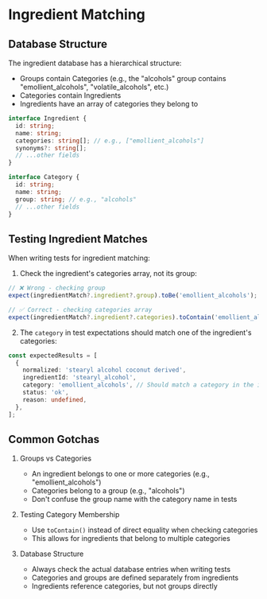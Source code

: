 # Ingredient Matching

## Database Structure

The ingredient database has a hierarchical structure:

- Groups contain Categories (e.g., the "alcohols" group contains "emollient_alcohols", "volatile_alcohols", etc.)
- Categories contain Ingredients
- Ingredients have an array of categories they belong to

```typescript
interface Ingredient {
  id: string;
  name: string;
  categories: string[]; // e.g., ["emollient_alcohols"]
  synonyms?: string[];
  // ...other fields
}

interface Category {
  id: string;
  name: string;
  group: string; // e.g., "alcohols"
  // ...other fields
}
```

## Testing Ingredient Matches

When writing tests for ingredient matching:

1. Check the ingredient's categories array, not its group:

```typescript
// ❌ Wrong - checking group
expect(ingredientMatch?.ingredient?.group).toBe('emollient_alcohols');

// ✅ Correct - checking categories array
expect(ingredientMatch?.ingredient?.categories).toContain('emollient_alcohols');
```

2. The `category` in test expectations should match one of the ingredient's categories:

```typescript
const expectedResults = [
  {
    normalized: 'stearyl alcohol coconut derived',
    ingredientId: 'stearyl_alcohol',
    category: 'emollient_alcohols', // Should match a category in the ingredient
    status: 'ok',
    reason: undefined,
  },
];
```

## Common Gotchas

1. Groups vs Categories

   - An ingredient belongs to one or more categories (e.g., "emollient_alcohols")
   - Categories belong to a group (e.g., "alcohols")
   - Don't confuse the group name with the category name in tests

2. Testing Category Membership

   - Use `toContain()` instead of direct equality when checking categories
   - This allows for ingredients that belong to multiple categories

3. Database Structure
   - Always check the actual database entries when writing tests
   - Categories and groups are defined separately from ingredients
   - Ingredients reference categories, but not groups directly
